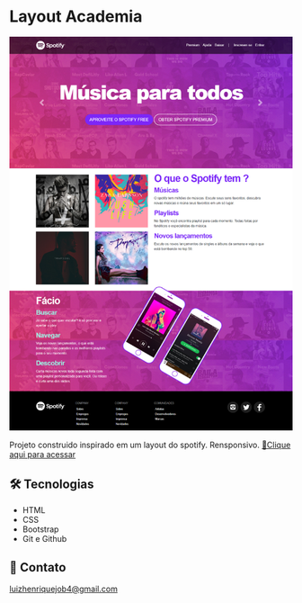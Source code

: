 # Layout Academia
![preview](./imagens/screan.png)

Projeto construido inspirado em um layout do spotify. Rensponsivo.
[🔗Clique aqui para acessar](https://luizhenr1que.github.io/SiteSpotify/)

## 🛠 Tecnologias
- HTML
- CSS
- Bootstrap
- Git e Github
## 🤍 Contato
luizhenriquejob4@gmail.com 